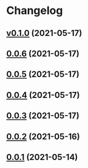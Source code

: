 # Changelog

## [v0.1.0](https://github.com/takumakume/kubectl-credentials-broker/compare/0.0.6...v0.1.0) (2021-05-17)


## [0.0.6](https://github.com/takumakume/kubectl-credentials-broker/compare/0.0.5...0.0.6) (2021-05-17)


## [0.0.5](https://github.com/takumakume/kubectl-credentials-broker/compare/0.0.5...0.0.5) (2021-05-17)


## [0.0.4](https://github.com/takumakume/kubectl-credentials-broker/compare/0.0.3...0.0.4) (2021-05-17)


## [0.0.3](https://github.com/takumakume/kubectl-credentials-broker/compare/0.0.2...0.0.3) (2021-05-17)


## [0.0.2](https://github.com/takumakume/kubectl-credentials-broker/compare/0.0.1...0.0.2) (2021-05-16)


## [0.0.1](https://github.com/takumakume/kubectl-credentials-broker/compare/0.0.2...0.0.1) (2021-05-14)
